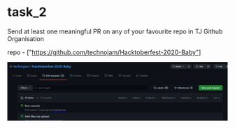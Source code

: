 # task_2
Send at least one meaningful PR on any of your favourite repo in TJ Github Organisation

repo - ["https://github.com/technojam/Hacktoberfest-2020-Baby"]

<img src="https://github.com/rishabhjainfinal/technojam-task/blob/main/task_2/results.PNG" alt="results pic" width="700" >
